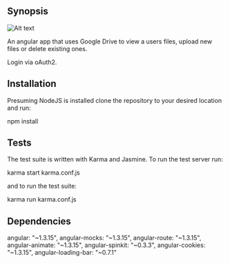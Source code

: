## Synopsis

![Alt text](http://app/assets/images/screenshot.png "Optional title")

An angular app that uses Google Drive to view a users files, upload new files or
delete existing ones.

Login via oAuth2.

## Installation

Presuming NodeJS is installed clone the repository to your desired location and run:

  npm install


## Tests

The test suite is written with Karma and Jasmine. To run the test server run:

  karma start karma.conf.js

and to run the test suite:

  karma run karma.conf.js

## Dependencies

angular: "~1.3.15",
angular-mocks: "~1.3.15",
angular-route: "~1.3.15",
angular-animate: "~1.3.15",
angular-spinkit: "~0.3.3",
angular-cookies: "~1.3.15",
angular-loading-bar: "~0.7.1"
